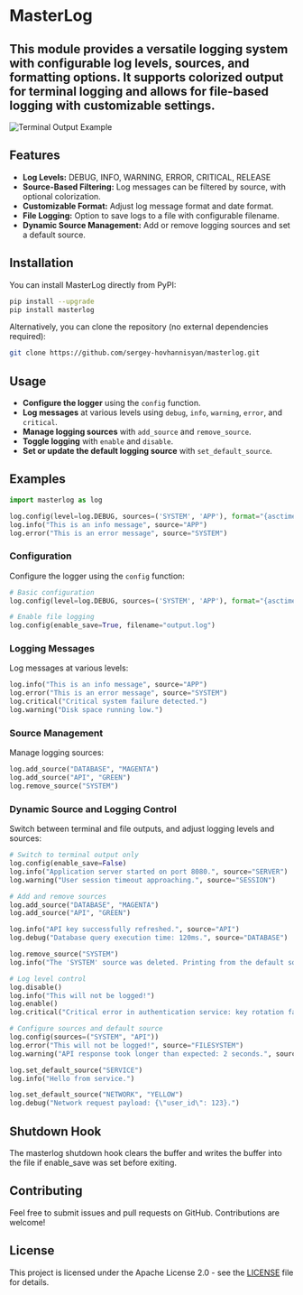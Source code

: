 # MasterLog

## This module provides a versatile logging system with configurable log levels, sources, and formatting options. It supports colorized output for terminal logging and allows for file-based logging with customizable settings.

![Terminal Output Example](docs/terminal_output.png)

## Features

- **Log Levels:** DEBUG, INFO, WARNING, ERROR, CRITICAL, RELEASE
- **Source-Based Filtering:** Log messages can be filtered by source, with optional colorization.
- **Customizable Format:** Adjust log message format and date format.
- **File Logging:** Option to save logs to a file with configurable filename.
- **Dynamic Source Management:** Add or remove logging sources and set a default source.

## Installation

You can install MasterLog directly from PyPI:
```bash
pip install --upgrade
pip install masterlog
```

Alternatively, you can clone the repository (no external dependencies required):
```bash
git clone https://github.com/sergey-hovhannisyan/masterlog.git
```

## Usage

- **Configure the logger** using the `config` function.
- **Log messages** at various levels using `debug`, `info`, `warning`, `error`, and `critical`.
- **Manage logging sources** with `add_source` and `remove_source`.
- **Toggle logging** with `enable` and `disable`.
- **Set or update the default logging source** with `set_default_source`.

## Examples

```python
import masterlog as log

log.config(level=log.DEBUG, sources=('SYSTEM', 'APP'), format="{asctime} {source} - {levelname}: {message}")
log.info("This is an info message", source="APP")
log.error("This is an error message", source="SYSTEM")
```

### Configuration

Configure the logger using the `config` function:

```python
# Basic configuration
log.config(level=log.DEBUG, sources=('SYSTEM', 'APP'), format="{asctime} {source} - {levelname}: {message}")

# Enable file logging
log.config(enable_save=True, filename="output.log")
```

### Logging Messages
Log messages at various levels:

```python
log.info("This is an info message", source="APP")
log.error("This is an error message", source="SYSTEM")
log.critical("Critical system failure detected.")
log.warning("Disk space running low.")
```
### Source Management
Manage logging sources:
```python
log.add_source("DATABASE", "MAGENTA")
log.add_source("API", "GREEN")
log.remove_source("SYSTEM")
```

### Dynamic Source and Logging Control
Switch between terminal and file outputs, and adjust logging levels and sources:

```python
# Switch to terminal output only
log.config(enable_save=False)
log.info("Application server started on port 8080.", source="SERVER")
log.warning("User session timeout approaching.", source="SESSION")
```
```python
# Add and remove sources
log.add_source("DATABASE", "MAGENTA")
log.add_source("API", "GREEN")

log.info("API key successfully refreshed.", source="API")
log.debug("Database query execution time: 120ms.", source="DATABASE")

log.remove_source("SYSTEM")
log.info("The 'SYSTEM' source was deleted. Printing from the default source.")
```
```python
# Log level control
log.disable()
log.info("This will not be logged!")
log.enable()
log.critical("Critical error in authentication service: key rotation failed.", source="AUTH")
```
```python
# Configure sources and default source
log.config(sources=("SYSTEM", "API"))
log.error("This will not be logged!", source="FILESYSTEM")
log.warning("API response took longer than expected: 2 seconds.", source="API")

log.set_default_source("SERVICE")
log.info("Hello from service.")

log.set_default_source("NETWORK", "YELLOW")
log.debug("Network request payload: {\"user_id\": 123}.")
```

## Shutdown Hook
The masterlog shutdown hook clears the buffer and writes the buffer into the file if enable_save was set before exiting.

## Contributing
Feel free to submit issues and pull requests on GitHub. Contributions are welcome!

## License
This project is licensed under the Apache License 2.0 - see the [LICENSE](https://github.com/sergey-hovhannisyan/masterlog/blob/main/LICENSE) file for details.
